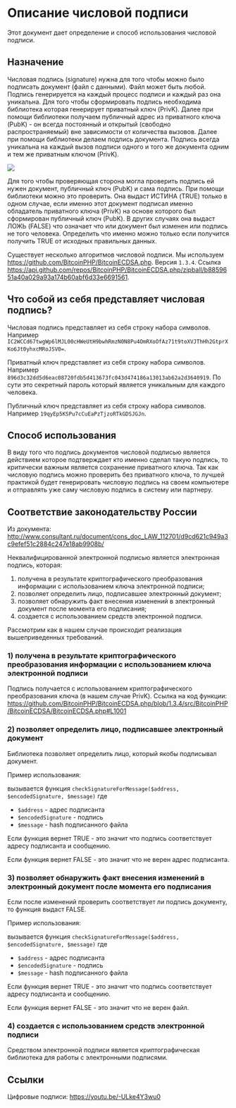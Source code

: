 # Описание числовой подписи

Этот документ дает определение и способ использования числовой подписи.

## Назначение

Числовая подпись (signature) нужна для того чтобы можно было подписать документ (файл с данными). Файл может быть любой. 
Подпись генерируется на каждый процесс подписи и каждый раз она уникальна. 
Для того чтобы сформировать подпись необходима библиотека которая генерирует приватный ключ (PrivK).
Далее при помощи библиотеки получаем публичный адрес из приватного ключа (PubK) - он всегда постоянный и открытый (свободно распространяемый) вне зависимости от количества вызовов.
Далее при помощи библиотеки делаем подпись документа. Подпись всегда уникальна на каждый вызов подписи одного и того же документа одним и тем же приватным ключом (PrivK).

![](images/s_28.png)

Для того чтобы проверяющая сторона могла проверить подпись ей нужен документ, публичный ключ (PubK) и сама подпись.
При помощи библиотеки можно это проверить. Она выдаст ИСТИНА (TRUE) только в одном случае, если именно этот документ подписал именно обладатель приватного ключа (PrivK) на основе которого был сформирован публичный ключ (PubK).
В других случаях она выдаст ЛОЖЬ (FALSE) что означает что или документ был изменен или подпись не того человека. Определить что именно можно только если получится получить TRUE от исходных правильных данных. 

Существует несколько алгоритмов числовой подписи. Мы используем https://github.com/BitcoinPHP/BitcoinECDSA.php. Версия `1.3.4`. Ссылка https://api.github.com/repos/BitcoinPHP/BitcoinECDSA.php/zipball/b8859651a40a029a93a174b60abf6d33e6691561.

## Что собой из себя представляет числовая подпись?

Числовая подпись представляет из себя строку набора символов. Например `IC2WCCd67twgWp6lMJL00cHWeUtH9bwhRmzN0N8Pu4OmRXoOfAz71t9toXVJThHh2GtprXKo6Jt0yhxcMRoJSV0=`.

Приватный ключ представляет из себя строку набора символов. Например `896d3c32dd5d6eac08720fdb5d413673fc043d474186a13013ab62a2d3640919`. По сути это секретный пароль который является уникальным для каждого человека.

Публичный ключ представляет из себя строку набора символов. Например `19qyEp5KSPu7cCuEaPzTjzoRTkGDSJGJn`.

## Способ использования

В виду того что подпись документов числовой подписью является действием которое подтверждает кто именно сделал такую подпись, то критически важным является сохранение приватного ключа. 
Так как числовую подпись можно проверить без приватного ключа, то лучшей практикой будет генерировать числовую подпись на своем компьютере и отправлять уже саму числовую подпись в систему или партнеру.

## Соответствие законодательству России

Из документа: http://www.consultant.ru/document/cons_doc_LAW_112701/d9cd621c949a3c9efef51c2884c247e18ab9908b/

Неквалифицированной электронной подписью является электронная подпись, которая:
1) получена в результате криптографического преобразования информации с использованием ключа электронной подписи;
2) позволяет определить лицо, подписавшее электронный документ;
3) позволяет обнаружить факт внесения изменений в электронный документ после момента его подписания;
4) создается с использованием средств электронной подписи. 

Рассмотрим как в нашем случае происходит реализация вышеприведенных требований.

### 1) получена в результате криптографического преобразования информации с использованием ключа электронной подписи

Подпись получается с использованием криптографического преобразования ключа (в нашем случае PrivK).
Ссылка на код функции: https://github.com/BitcoinPHP/BitcoinECDSA.php/blob/1.3.4/src/BitcoinPHP/BitcoinECDSA/BitcoinECDSA.php#L1001

### 2) позволяет определить лицо, подписавшее электронный документ

Библиотека позволяет определить лицо, который якобы подписывал документ.

Пример использования:

вызывается функция `checkSignatureForMessage($address, $encodedSignature, $message)`
где 
- `$address` - адрес подписанта
- `$encodedSignature` - подпись
- `$message` - hash подписанного файла

Если функция вернет TRUE - это значит что подпись соответствует адресу подписанта и сообщению.

Если функция вернет FALSE - это значит что не верен адрес подписанта.

### 3) позволяет обнаружить факт внесения изменений в электронный документ после момента его подписания

Если после изменений проверить соответствует ли подпись документу, то функция выдаст FALSE.

Пример использования:

вызывается функция `checkSignatureForMessage($address, $encodedSignature, $message)`
где 
- `$address` - адрес подписанта
- `$encodedSignature` - подпись
- `$message` - hash подписанного файла

Если функция вернет TRUE - это значит что подпись соответствует адресу подписанта и сообщению.

Если функция вернет FALSE - это значит что не верен файл.

### 4) создается с использованием средств электронной подписи

Средством электронной подписи является криптографическая библиотека для работы с электронными подписями.


## Ссылки

Цифровые подписи: https://youtu.be/-ULke4Y3wu0